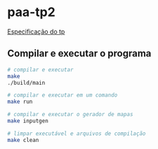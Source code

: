 # paa-tp2

[Especificação do tp](https://docs.google.com/document/u/2/d/1VTh5iHFMmpmyXcZYRVOB3qM3uppOktnCj-uKkfThmSk/edit)

## Compilar e executar o programa

```bash
# compilar e executar
make
./build/main

# compilar e executar em um comando
make run

# compilar e executar o gerador de mapas
make inputgen

# limpar executável e arquivos de compilação
make clean
